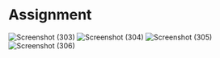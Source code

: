 # Assignment
![Screenshot (303)](https://user-images.githubusercontent.com/88381934/188930005-e7dbd7b3-ebc2-4287-a31b-8a56acc9d41c.png)
![Screenshot (304)](https://user-images.githubusercontent.com/88381934/188930045-28bac048-c08f-4eb0-83c4-c32b70045530.png)
![Screenshot (305)](https://user-images.githubusercontent.com/88381934/188930075-02b3a2bb-9188-415c-89eb-070ef48f4946.png)
![Screenshot (306)](https://user-images.githubusercontent.com/88381934/188930086-b62e161d-2fb0-460a-93dc-294652e2c175.png)
